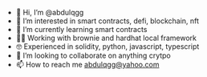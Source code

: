 - 👋 Hi, I’m @abdulqgg
- 👀 I’m interested in smart contracts, defi, blockchain, nft 
- 🌱 I’m currently learning smart contracts
- 👨‍💻 Working with brownie and hardhat local framework
- 🤓 Experienced in solidity, python, javascript, typescript
- 💞️ I’m looking to collaborate on anything crytpo
- 📫 How to reach me abdulqgg@yahoo.com

<!---
abdulqgg/abdulqgg is a ✨ special ✨ repository because its `README.md` (this file) appears on your GitHub profile.
You can click the Preview link to take a look at your changes.
--->

